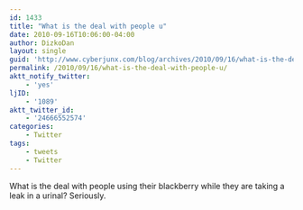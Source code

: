 ```yaml
---
id: 1433
title: "What is the deal with people u"
date: 2010-09-16T10:06:00-04:00
author: DizkoDan
layout: single
guid: 'http://www.cyberjunx.com/blog/archives/2010/09/16/what-is-the-deal-with-people-u/'
permalink: /2010/09/16/what-is-the-deal-with-people-u/
aktt_notify_twitter:
    - 'yes'
ljID:
    - '1089'
aktt_twitter_id:
    - '24666552574'
categories:
    - Twitter
tags:
    - tweets
    - Twitter
---
```


What is the deal with people using their blackberry while they are taking a leak in a urinal? Seriously.